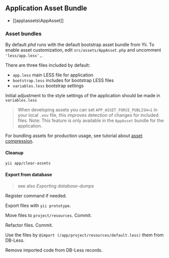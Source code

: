 Application Asset Bundle
------------------------

- [[app\assets\AppAsset]]


### Asset bundles

By default *phd* runs with the default bootstrap asset bundle from Yii.
To enable asset customization, edit `src/assets/AppAsset.php` and uncomment `'less/app.less',`.

There are three files included by default:

 - `app.less` main LESS file for application
 - `bootstrap.less` includes for bootstrap LESS files
 - `variables.less` bootstrap settings

Initial adjustment to the style settings of the application should be made in `variables.less`

> When developing assets you can set `APP_ASSET_FORCE_PUBLISH=1` in your local `.env` file, this improves detection of
changes for included files.
> Note: This feature is only available in the `AppAsset` bundle for the application.

For bundling assets for production usage, see tutorial about [asset compression](../6-tutorials/asset-compression.md).

#### Cleanup

    yii app/clear-assets

#### Export from database

>  see also *Exporting database-dumps*

Register command if needed.

Export files with `yii prototype`.

Move files to `project/resources`. Commit.

Refactor files. Commit.

Use the files by `@import (/app/project/resources/default.less)` them from DB-Less.

Remove imported code from DB-Less records.

